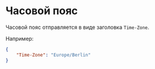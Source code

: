 Часовой пояс
===

Часовой пояс отправляется в виде заголовка `Time-Zone`.

Например:

```json
{
	"Time-Zone": "Europe/Berlin"
}
```
